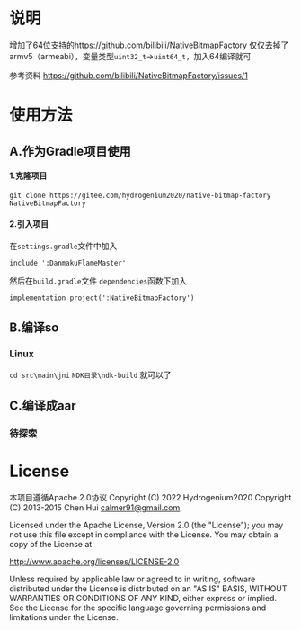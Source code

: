 # 说明
增加了64位支持的https://github.com/bilibili/NativeBitmapFactory 仅仅去掉了armv5（armeabi），变量类型`uint32_t`->`uint64_t`，加入64编译就可

参考资料 https://github.com/bilibili/NativeBitmapFactory/issues/1
# 使用方法
## A.作为Gradle项目使用

#### 1.克隆项目

`git clone https://gitee.com/hydrogenium2020/native-bitmap-factory NativeBitmapFactory`

#### 2.引入项目

在`settings.gradle`文件中加入

    include ':DanmakuFlameMaster'

然后在`build.gradle`文件
`dependencies`函数下加入
    
    implementation project(':NativeBitmapFactory')

## B.编译so
### Linux
`cd src\main\jni` 
`NDK目录\ndk-build` 就可以了

## C.编译成aar
### 待探索

# License
本项目遵循Apache 2.0协议
Copyright (C) 2022 Hydrogenium2020
Copyright (C) 2013-2015 Chen Hui <calmer91@gmail.com>


Licensed under the Apache License, Version 2.0 (the "License"); you may not use this file except in compliance with the License. You may obtain a copy of the License at

http://www.apache.org/licenses/LICENSE-2.0

Unless required by applicable law or agreed to in writing, software distributed under the License is distributed on an "AS IS" BASIS, WITHOUT WARRANTIES OR CONDITIONS OF ANY KIND, either express or implied. See the License for the specific language governing permissions and limitations under the License.